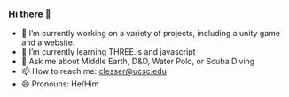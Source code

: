 ### Hi there 👋

- 🔭 I’m currently working on a variety of projects, including a unity game and a website.
- 🌱 I’m currently learning THREE.js and javascript
- 💬 Ask me about Middle Earth, D&D, Water Polo, or Scuba Diving
- 📫 How to reach me: clesser@ucsc.edu
- 😄 Pronouns: He/Him
<!--
**chlesser/chlesser** is a ✨ _special_ ✨ repository because its `README.md` (this file) appears on your GitHub profile.

Here are some ideas to get you started:

-->
